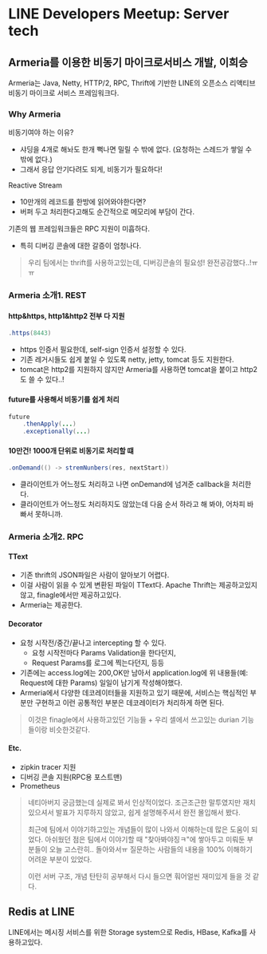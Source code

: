 # LINE Developers Meetup: Server tech

## Armeria를 이용한 비동기 마이크로서비스 개발, 이희승

Armeria는 Java, Netty, HTTP/2, RPC, Thrift에 기반한 LINE의 오픈소스 리액티브 비동기 마이크로 서비스 프레임워크다.

### Why Armeria

비동기여야 하는 이유?

- 샤딩을 4개로 해놔도 한개 뻑나면 밀릴 수 밖에 없다. (요청하는 스레드가 쌓일 수 밖에 없다.)
- 그래서 응답 안기다려도 되게, 비동기가 필요하다!

Reactive Stream

- 10만개의 레코드를 한방에 읽어와야한다면? 
- 버퍼 두고 처리한다고해도 순간적으로 메모리에 부담이 간다. 

기존의 웹 프레임워크들은 RPC 지원이 미흡하다.

- 특히 디버깅 콘솔에 대한 갈증이 엄청나다.

> 우리 팀에서는 thrift를 사용하고있는데, 디버깅콘솔의 필요성! 완전공감했다..!ㅠㅠ

### Armeria 소개1. REST

#### http&https, http1&http2 전부 다 지원

```java
.https(8443)
```

- https 인증서 필요한데, self-sign 인증서 설정할 수 있다.
- 기존 레거시들도 쉽게 붙일 수 있도록 netty, jetty, tomcat 등도 지원한다.
- tomcat은 http2를 지원하지 않지만 Armeria를 사용하면 tomcat을 붙이고 http2도 쓸 수 있다..!

#### future를 사용해서 비동기를 쉽게 처리

```java
future
	.thenApply(...)
	.exceptionally(...)
```

#### 10만건! 1000개 단위로 비동기로 처리할 떄

```java
.onDemand(() -> stremNunbers(res, nextStart))
```

- 클라이언트가 어느정도 처리하고 나면 onDemand에 넘겨준 callback을 처리한다.
- 클라이언트가 어느정도 처리하지도 않았는데 다음 순서 하라고 해 봐야, 어차피 바빠서 못하니까.

### Armeria 소개2. RPC

#### TText

- 기존 thrift의 JSON파일은 사람이 알아보기 어렵다.
- 이걸 사람이 읽을 수 있게 변환된 파일이 TText다. Apache Thrift는 제공하고있지 않고, finagle에서만 제공하고있다.
- Armeria는 제공한다.

#### Decorator

- 요청 시작전/중간/끝나고 intercepting 할 수 있다.
	- 요청 시작전마다 Params Validation을 한다던지,
	- Request Params를 로그에 찍는다던지, 등등
- 기존에는 access.log에는 200,OK만 남아서 application.log에 위 내용들(예: Request에 대한 Params) 일일이 남기게 작성해야했다.
- Armeria에서 다양한 데코레이터들을 지원하고 있기 때문에, 서비스는 핵심적인 부분만 구현하고 이런 공통적인 부분은 데코레이터가 처리하게 하면 된다.

> 이것은 finagle에서 사용하고있던 기능들 + 우리 셀에서 쓰고있는 durian 기능들이랑 비슷한것같다.

#### Etc.

- zipkin tracer 지원
- 디버깅 콘솔 지원(RPC용 포스트맨)
- Prometheus

> 네티아버지 궁금했는데 실제로 봐서 인상적이었다. 조근조근한 말투였지만 재치있으셔서 발표가 지루하지 않았고, 쉽게 설명해주셔서 완전 몰입해서 봤다. 
> 
> 최근에 팀에서 이야기하고있는 개념들이 많이 나와서 이해하는데 많은 도움이 되었다.
> 아쉬웠던 점은 팀에서 이야기할 때 "찾아봐야징ㅋ"에 쌓아두고 미뤄둔 부분들이 오늘 고스란히.. 돌아와서ㅠ 질문하는 사람들의 내용을 100% 이해하기 어려운 부분이 있었다. 
>
> 이런 서버 구조, 개념 탄탄히 공부해서 다시 들으면 훠어얼씬 재미있게 들을 것 같다.

## Redis at LINE

LINE에서는 메시징 서비스를 위한 Storage system으로 Redis, HBase, Kafka를 사용하고있다. 
